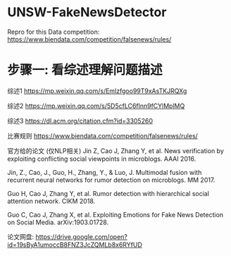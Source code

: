 # UNSW-FakeNewsDetector
Repro for this Data competition: https://www.biendata.com/competition/falsenews/rules/

# 步骤一: 看综述理解问题描述
综述1
https://mp.weixin.qq.com/s/Emlzfgoo99T9xAsTKJRQXg

综述2
https://mp.weixin.qq.com/s/5D5cfLC6flnn9fCYlMplMQ

综述3
https://dl.acm.org/citation.cfm?id=3305260

比赛规则
https://www.biendata.com/competition/falsenews/rules/

官方给的论文 (仅NLP相关)
Jin Z, Cao J, Zhang Y, et al. News verification by exploiting conflicting social viewpoints in microblogs. AAAI 2016.

Jin, Z., Cao, J., Guo, H., Zhang, Y., & Luo, J. Multimodal fusion with recurrent neural networks for rumor detection on microblogs. MM 2017.

Guo H, Cao J, Zhang Y, et al. Rumor detection with hierarchical social attention network. CIKM 2018.

Guo C, Cao J, Zhang X, et al. Exploiting Emotions for Fake News Detection on Social Media. arXiv:1903.01728.


论文网盘:
https://drive.google.com/open?id=19sByA1umoccB8FNZ3JcZQMLb8x6RYfUD
